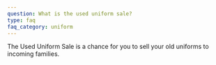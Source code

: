 ```yaml
---
question: What is the used uniform sale?
type: faq
faq_category: uniform
---
```

The Used Uniform Sale is a chance for you to sell your old uniforms to incoming families.
